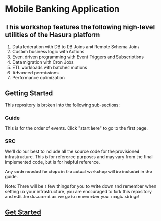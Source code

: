 # Mobile Banking Application

## This workshop features the following high-level utilities of the Hasura platform

1. Data federation with DB to DB Joins and Remote Schema Joins
2. Custom business logic with Actions
3. Event driven programming with Event Triggers and Subscriptions
4. Data migration with Cron Jobs
5. ETL workloads with batched mutions
6. Advanced permissions
7. Performance optimization

## Getting Started

This repository is broken into the following sub-sections:

### Guide

This is for the order of events. Click "start here" to go to the first page.

### SRC

We'll do our best to include all the source code for the provisioned infrastructure. This is for reference purposes and may vary from the final implemented code, but is for helpful reference.

Any code needed for steps in the actual workshop will be included in the guide.

Note: There will be a few things for you to write down and remember when setting up your infrastructure, you are encouraged to fork this repository and edit the document as we go to rememeber your magic strings!

## [Get Started](/guide/01-introduction/Readme.md)
